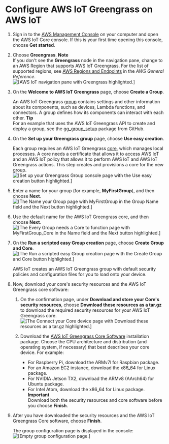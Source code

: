# Configure AWS IoT Greengrass on AWS IoT<a name="gg-config"></a>

1. Sign in to the [AWS Management Console](https://console.aws.amazon.com/) on your computer and open the AWS IoT Core console\. If this is your first time opening this console, choose **Get started**\.

1. Choose **Greengrass**\.
**Note**  
If you don't see the **Greengrass** node in the navigation pane, change to an AWS Region that supports AWS IoT Greengrass\. For the list of supported regions, see [AWS Regions and Endpoints](https://docs.aws.amazon.com/general/latest/gr/rande.html#greengrass_region) in the *AWS General Reference*\.  
![\[AWS IoT navigation pane with Greengrass highlighted.\]](http://docs.aws.amazon.com/greengrass/latest/developerguide/images/console-greengrass.png)

1. On the **Welcome to AWS IoT Greengrass** page, choose **Create a Group**\.

   An AWS IoT Greengrass [group](what-is-gg.md#gg-group) contains settings and other information about its components, such as devices, Lambda functions, and connectors\. A group defines how its components can interact with each other\.
**Tip**  
For an example that uses the AWS IoT Greengrass API to create and deploy a group, see the [ gg\_group\_setup](https://github.com/awslabs/aws-greengrass-group-setup) package from GitHub\.

1. On the **Set up your Greengrass group** page, choose **Use easy creation**\.

   Each group requires an AWS IoT Greengrass [core](gg-core.md), which manages local processes\. A core needs a certificate that allows it to access AWS IoT and an AWS IoT policy that allows it to perform AWS IoT and AWS IoT Greengrass actions\. This step creates and provisions a core for the new group\.  
![\[Set up your Greengrass Group console page with the Use easy creation button highlighted.\]](http://docs.aws.amazon.com/greengrass/latest/developerguide/images/gg-get-started-005.png)

1. Enter a name for your group \(for example, **MyFirstGroup**\), and then choose **Next**\.  
![\[The Name your Group page with MyFirstGroup in the Group Name field and the Next button highlighted.\]](http://docs.aws.amazon.com/greengrass/latest/developerguide/images/gg-get-started-006.png)

1. Use the default name for the AWS IoT Greengrass core, and then choose **Next**\.  
![\[The Every Group needs a Core to function page with MyFirstGroup_Core in the Name field and the Next button highlighted.\]](http://docs.aws.amazon.com/greengrass/latest/developerguide/images/gg-get-started-007.png)

1. On the **Run a scripted easy Group creation** page, choose **Create Group and Core**\.  
![\[The Run a scripted easy Group creation page with the Create Group and Core button highlighted.\]](http://docs.aws.amazon.com/greengrass/latest/developerguide/images/gg-get-started-008.png)

   AWS IoT creates an AWS IoT Greengrass group with default security policies and configuration files for you to load onto your device\.

1. <a name="gg-core-download"></a>Now, download your core's security resources and the AWS IoT Greengrass core software:

   1. On the confirmation page, under **Download and store your Core's security resources**, choose **Download these resources as a tar\.gz** to download the required security resources for your AWS IoT Greengrass core\.  
![\[The Connect your Core device page with Download these resources as a tar.gz highlighted.\]](http://docs.aws.amazon.com/greengrass/latest/developerguide/images/gg-get-started-009.png)

   1. Download the [AWS IoT Greengrass Core Software](what-is-gg.md#gg-core-download-tab) installation package\. Choose the CPU architecture and distribution \(and operating system, if necessary\) that best describes your core device\. For example:
      + For Raspberry Pi, download the ARMv7l for Raspbian package\.
      + For an Amazon EC2 instance, download the x86\_64 for Linux package\.
      + For NVIDIA Jetson TX2, download the ARMv8 \(AArch64\) for Ubuntu package\.
      + For Intel Atom, download the x86\_64 for Linux package\.
**Important**  
Download both the security resources and core software before you choose **Finish**\.

1. After you have downloaded the security resources and the AWS IoT Greengrass Core software, choose **Finish**\.

   The group configuration page is displayed in the console:  
![\[Empty group configuration page.\]](http://docs.aws.amazon.com/greengrass/latest/developerguide/images/gg-get-started-009.2.png)